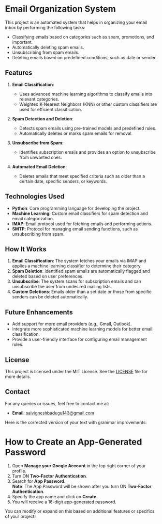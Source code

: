 
# Email Organization System

This project is an automated system that helps in organizing your email inbox by performing the following tasks:
- Classifying emails based on categories such as spam, promotions, and important.
- Automatically deleting spam emails.
- Unsubscribing from spam emails.
- Deleting emails based on predefined conditions, such as date or sender.
  
## Features
1. **Email Classification**: 
   - Uses advanced machine learning algorithms to classify emails into relevant categories.
   - Weighted K-Nearest Neighbors (KNN) or other custom classifiers are used for efficient classification.
   
2. **Spam Detection and Deletion**:
   - Detects spam emails using pre-trained models and predefined rules.
   - Automatically deletes or marks spam emails for removal.

3. **Unsubscribe from Spam**:
   - Identifies subscription emails and provides an option to unsubscribe from unwanted ones.

4. **Automated Email Deletion**:
   - Deletes emails that meet specified criteria such as older than a certain date, specific senders, or keywords.
   
## Technologies Used
- **Python**: Core programming language for developing the project.
- **Machine Learning**: Custom email classifiers for spam detection and email categorization.
- **IMAP**: Email protocol used for fetching emails and performing actions.
- **SMTP**: Protocol for managing email sending functions, such as unsubscribing from spam.

## How It Works
1. **Email Classification**: The system fetches your emails via IMAP and applies a machine learning classifier to determine their category.
2. **Spam Deletion**: Identified spam emails are automatically flagged and deleted based on user preferences.
3. **Unsubscribe**: The system scans for subscription emails and can unsubscribe the user from undesired mailing lists.
4. **Custom Deletions**: Emails older than a set date or those from specific senders can be deleted automatically.

## Future Enhancements
- Add support for more email providers (e.g., Gmail, Outlook).
- Integrate more sophisticated machine learning models for better email classification.
- Provide a user-friendly interface for configuring email management rules.

## License
This project is licensed under the MIT License. See the [LICENSE](LICENSE) file for more details.

## Contact
For any queries or issues, feel free to contact me at:
- **Email**: saivigneshbadugu143@gmail.com

Here is the corrected version of your text with grammar improvements:


# How to Create an App-Generated Password

1. Open **Manage your Google Account** in the top right corner of your profile.
2. Turn ON **Two-Factor Authentication**.
3. Search for **App Password**.  
   **Note**: The App Password will be shown after you turn ON **Two-Factor Authentication**.
4. Specify the app name and click on **Create**.
5. You will receive a 16-digit app-generated password.


You can modify or expand on this based on additional features or specifics of your project!
